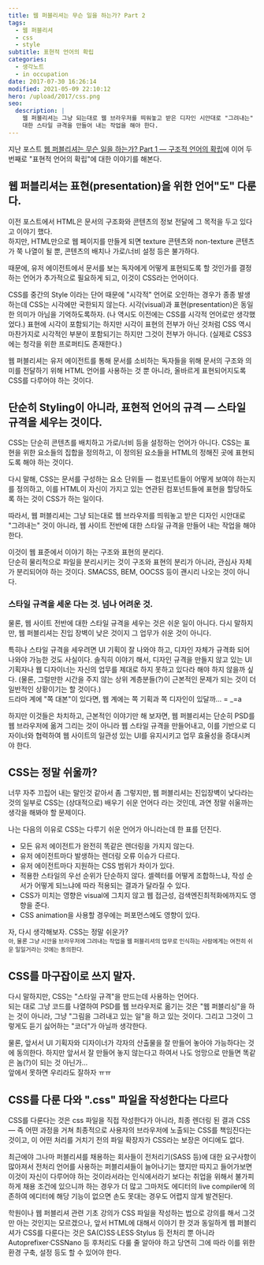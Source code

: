 ```yaml
---
title: 웹 퍼블리셔는 무슨 일을 하는가? Part 2
tags:
  - 웹 퍼블리셔
  - css
  - style
subtitle: 표현적 언어의 확립
categories:
  - 생각노트
  - in occupation
date: 2017-07-30 16:26:14
modified: 2021-05-09 22:10:12
hero: /upload/2017/css.png
seo:
  description: |
    웹 퍼블리셔는 그냥 되는대로 웹 브라우저를 띄워놓고 받은 디자인 시안대로 "그려내는" 것이 아니라, 웹 사이트 전반에
    대한 스타일 규격을 만들어 내는 작업을 해야 한다.
---
```



지난 포스트 [웹 퍼블리셔는 무슨 일을 하는가? Part 1 &mdash; 구조적 언어의 확립](/2017/07/26/establishment-of-structural-language/)에
이어 두 번째로 "표현적 언어의 확립"에 대한 이야기를 해본다.

## 웹 퍼블리셔는 표현(presentation)을 위한 언어"도" 다룬다.

이전 포스트에서 HTML은 문서의 구조화와 콘텐츠의 정보 전달에 그 목적을 두고 있다고 이야기 했다. <br>
하지만, HTML만으로 웹 페이지를 만들게 되면 texture 콘텐츠와 non-texture 콘텐츠가 쭉 나열이 될 뿐,
콘텐츠의 배치나 가로/너비 설정 등은 불가하다.

때문에, 유저 에이전트에서 문서를 보는 독자에게 어떻게 표현되도록 할 것인가를 결정하는 언어가
추가적으로 필요하게 되고, 이것이 CSS라는 언어이다.

CSS를 중간의 Style 이라는 단어 때문에 "시각적" 언어로 오인하는 경우가 종종 발생하는데 CSS는 시각에만
국한되지 않는다. 시각(visual)과 표현(presentation)은 동일한 의미가 아님을 기억하도록하자. (나 역시도
이전에는 CSS를 시각적 언어로만 생각했었다.) 표현에 시각이 포함되기는 하지만 시각이
표현의 전부가 아닌 것처럼 CSS 역시 마찬가지로 시각적인 부분이 포함되기는 하지만 그것이 전부가 아니다.
(실제로 CSS3에는 청각을 위한 프로퍼티도 존재한다.)

웹 퍼블리셔는 유저 에이전트를 통해 문서를 소비하는 독자들을 위해 문서의 구조와 의미를 전달하기 위해
HTML 언어를 사용하는 것 뿐 아니라, 올바르게 표현되어지도록 CSS를 다루어야 하는 것이다.

## 단순히 Styling이 아니라, 표현적 언어의 규격 &mdash; 스타일 규격을 세우는 것이다.

CSS는 단순히 콘텐츠를 배치하고 가로/너비 등을 설정하는 언어가 아니다. CSS는 표현을 위한 요소들의
집합을 정의하고, 이 정의된 요소들을 HTML의 정해진 곳에 표현되도록 해야 하는 것이다.

다시 말해, CSS는 문서를 구성하는 요소 단위들 &mdash; 컴포넌트들이 어떻게 보여야 하는지를 정의하고,
이를 HTML이 자신이 가지고 있는 연관된 컴포넌트들에 표현을 할당하도록 하는 것이 CSS가 하는 일이다.

따라서, 웹 퍼블리셔는 그냥 되는대로 웹 브라우저를 띄워놓고 받은 디자인 시안대로 "그려내는" 것이 아니라,
웹 사이트 전반에 대한 스타일 규격을 만들어 내는 작업을 해야 한다.

이것이 웹 표준에서 이야기 하는 구조와 표현의 분리다.   
단순히 물리적으로 파일을 분리시키는 것이 구조와 표현의 분리가 아니라, 관심사 자체가 분리되어야 하는
것이다. SMACSS, BEM, OOCSS 등이 괜시리 나오는 것이 아니다.

### 스타일 규격을 세운 다는 것. 넘나 어려운 것.

물론, 웹 사이트 전반에 대한 스타일 규격을 세우는 것은 쉬운 일이 아니다. 다시 말하지만, 웹 퍼블리셔는
진입 장벽이 낮은 것이지 그 업무가 쉬운 것이 아니다.

특히나 스타일 규격을 세우려면 UI 기획이 잘 나와야 하고, 디자인 자체가 규격화 되어 나와야 가능한 것도
사실이다. 솔직히 이야기 해서, 디자인 규격을 만들지 않고 있는 UI 기획자나 웹 디자이너는 자신의 업무를
제대로 하지 못하고 있다라 해야 하지 않을까 싶다. (물론, 그럴만한 시간을 주지 않는 상위 계층분들(?)이
근본적인 문제가 되는 것이 더 일반적인 상황이기는 할 것이다.) <br>
드라마 계에 "쪽 대본"이 있다면, 웹 계에는 쪽 기획과 쪽 디자인이 있달까... = _=a

하지만 이것들은 차치하고, 근본적인 이야기만 해 보자면, 웹 퍼블리셔는 단순히 PSD를 웹 브라우저에 옮겨
그리는 것이 아니라 웹 스타일 규격을 만들어내고, 이를 기반으로 디자이너와 협력하여 웹 사이트의 일관성
있는 UI를 유지시키고 업무 효율성을 증대시켜야 한다.

## CSS는 정말 쉬울까?

너무 자주 끄집어 내는 말인것 같아서 좀 그렇지만, 웹 퍼블리셔는 진입장벽이 낮다라는 것의 일부로
CSS는 (상대적으로) 배우기 쉬운 언어다 라는 것인데, 과연 정말 쉬울까는 생각을 해봐야 할 문제이다.

나는 다음의 이유로 CSS는 다루기 쉬운 언어가 아니라는데 한 표를 던진다.

- 모든 유저 에이전트가 완전히 똑같은 렌더링을 가지지 않는다.
- 유저 에이전트마다 발생하는 렌더링 오류 이슈가 다르다.
- 유저 에이전트마다 지원하는 CSS 범위가 차이가 있다.
- 적용한 스타일의 우선 순위가 단순하지 않다. 셀렉터를 어떻게 조합하느냐, 작성 순서가 어떻게 되느냐에
따라 적용되는 결과가 달라질 수 있다.
- CSS가 미치는 영향은 visual에 그치지 않고 웹 접근성, 검색엔진최적화에까지도 영향을 준다.
- CSS animation을 사용할 경우에는 퍼포먼스에도 영향이 있다.

자, 다시 생각해보자. CSS는 정말 쉬운가?  
<small>아, 물론 그냥 시안을 브라우저에 그려내는 작업을 웹 퍼블리셔의 업무로 인식하는 사람에게는 
여전히 쉬운 일일거라는 것에는 동의한다.</small>

## CSS를 마구잡이로 쓰지 말자.

다시 말하지만, CSS는 "스타일 규격"을 만드는데 사용하는 언어다. <br>
되는 대로 그냥 코드를 나열하여 PSD를 웹 브라우저로 옮기는 것은 "웹 퍼블리싱"을 하는 것이 아니라,
그냥 "그림을 그려내고 있는 일"을 하고 있는 것이다. 그리고 그것이 그렇게도 듣기 싫어하는 "코더"가
아닐까 생각한다.

물론, 앞서서 UI 기획자와 디자이너가 각자의 산출물을 잘 만들어 놓아야 가능하다는 것에 동의한다.
하지만 앞서서 잘 만들어 놓지 않는다고 하여서 나도 엉망으로 만들면 똑같은 놈(?)이 되는 것 아닌가... <br>
앞에서 못하면 우리라도 잘하자 ㅠㅠ

## CSS를 다룬 다와 ".css" 파일을 작성한다는 다르다

CSS를 다룬다는 것은 css 파일을 직접 작성한다가 아니라, 최종 렌더링 된 결과 CSS &mdash; 즉 
어떤 과정을 거쳐 최종적으로 사용자의 브라우저에 노출되는 CSS를 책임진다는 것이고, 이 어떤 
처리를 거치기 전의 파일 확장자가 CSS라는 보장은 어디에도 없다. 

최근에야 그나마 퍼블리셔를 채용하는 회사들이 전처리기(SASS 등)에 대한 요구사항이 많아져서 
전처리 언어를 사용하는 퍼블리셔들이 늘어나기는 했지만 따지고 들어가보면 이것이 자신이 다루어야 
하는 것이라서라는 인식에서라기 보다는 취업을 위해서 불가피하게 채용 조건에 있으니까 하는 경우가 
더 많고 그마저도 에디터의 live compiler에 의존하여 에디터에 해당 기능이 없으면 손도 못대는 
경우도 어렵지 않게 발견된다. 

학원이나 웹 퍼블리셔 관련 기초 강의가 CSS 파일을 작성하는 법으로 강의를 해서 그것만 아는 
것인지는 모르겠으나, 앞서 HTML에 대해서 이야기 한 것과 동일하게 웹 퍼블리셔가 CSS를 다룬다는 
것은 SA(C)SS&middot;LESS&middot;Stylus 등 전처리 뿐 아니라 
Autoprefixer&middot;CSSNano 등 후처리도 다룰 줄 알아야 하고 당연히 그에 따라 
이를 위한 환경 구축, 설정 등도 할 수 있어야 한다.